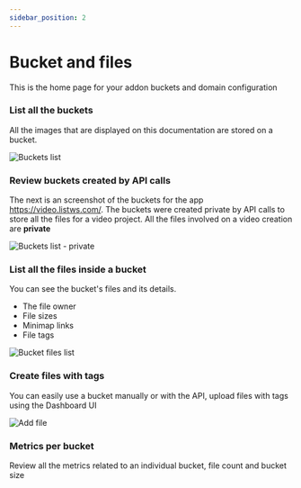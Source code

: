 ```yaml
---
sidebar_position: 2
---
```


# Bucket and files

This is the home page for your addon buckets and domain configuration

### List all the buckets

All the images that are displayed on this documentation are stored on a bucket.

<div className="image-container">
<img alt="Buckets list" className="image" data-src="https://util-files.listws.com/_PWSR_/files/minimaps/buckets/bucketws-docs/b16dbe3c71e347bb62a448de225e3a25.png/xs.webp" />
</div>

### Review buckets created by API calls

The next is an screenshot of the buckets for the app https://video.listws.com/.
The buckets were created private by API calls to store all the files for a video project.
All the files involved on a video creation are **private**

<div className="image-container">
<img alt="Buckets list - private" className="image" data-src="https://util-files.listws.com/_PWSR_/files/minimaps/buckets/bucketws-docs/9728bf0f272102843aa8c704827595fa.png/xs.webp" />
</div>

### List all the files inside a bucket

You can see the bucket's files and its details.

- The file owner
- File sizes
- Minimap links
- File tags

<div className="image-container">
<img alt="Bucket files list" className="image" data-src="https://util-files.listws.com/_PWSR_/files/minimaps/buckets/bucketws-docs/09968ce6b684c7074dc35b3192d823f7.png/xs.webp" />
</div>

### Create files with tags

You can easily use a bucket manually or with the API, upload files with tags using the Dashboard UI

<div className="image-container">
<img alt="Add file" className="image" data-src="https://util-files.listws.com/_PWSR_/files/minimaps/buckets/bucketws-docs/c8dc40f53717f4e8e6af418b19f17e99.png/xs.webp" />
</div>

### Metrics per bucket

Review all the metrics related to an individual bucket, file count and bucket size
